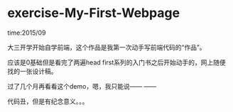 # exercise-My-First-Webpage
  
  time:2015/09

  大三开学开始自学前端，这个作品是我第一次动手写前端代码的“作品”。
  
  应该是0基础但是看完了两遍head first系列的入门书之后开始动手的，网上随便找的一张设计稿。
  
  过了几个月再看看这个demo，嗯，我只能说—— ——
  
  代码丑，但是有纪念意义。。。
  
  
